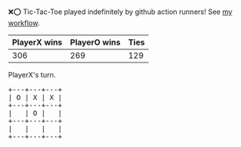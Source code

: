 :x::o: Tic-Tac-Toe played indefinitely by github action runners! See [my workflow](.github/workflows/play.yaml).

|PlayerX wins|PlayerO wins|Ties|
|-|-|-|
|306|269|129|

PlayerX's turn.

<pre>
+---+---+---+
| O | X | X |
+---+---+---+
|   | O |   |
+---+---+---+
|   |   |   |
+---+---+---+
</pre>